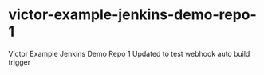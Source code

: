 # victor-example-jenkins-demo-repo-1
Victor Example Jenkins Demo Repo 1
Updated to test webhook auto build trigger
